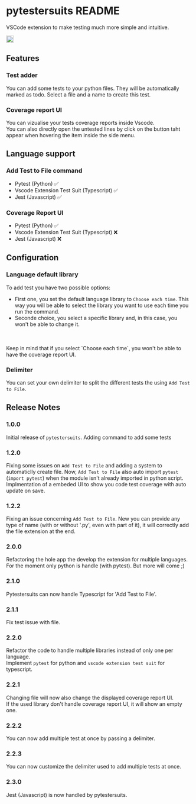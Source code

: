 # pytestersuits README

VSCode extension to make testing much more simple and intuitive.

<a href='https://ko-fi.com/e_jacques' target='_blank' title='support: https://ko-fi.com/e_jacques'>
  <img height='24' style='border:0px;height:20px;' src='https://az743702.vo.msecnd.net/cdn/kofi3.png?v=2' alt='https://ko-fi.com/e_jacques' /></a>

## Features

### Test adder
You can add some tests to your python files. They will be automatically marked as todo.
Select a file and a name to create this test.

### Coverage report UI
You can vizualise your tests coverage reports inside Vscode. <br>
You can also directly open the untested lines by click on the button taht appear when hovering the item inside the side menu.

## Language support

### Add Test to File command
- Pytest (Python) ✅
- Vscode Extension Test Suit (Typescript) ✅
- Jest (Javascript) ✅

### Coverage Report UI
- Pytest (Python) ✅
- Vscode Extension Test Suit (Typescript) ❌
- Jest (Javascript) ❌

## Configuration

### Language default library

To add test you have two possible options:
- First one, you set the default language library to `Choose each time`. This way you will be able to select the library you want to use each time you run the command.
- Seconde choice, you select a specific library and, in this case, you won't be able to change it. 
<br>
<br>
Keep in mind that if you select `Choose each time`, you won't be able to have the coverage report UI.

### Delimiter

You can set your own delimiter to split the different tests the using `Add Test to File`.

## Release Notes

### 1.0.0

Initial release of `pytestersuits`.
Adding command to add some tests

### 1.2.0

Fixing some issues on `Add Test to File` and adding a system to automaticlly create file.
Now, `Add Test to File` also auto import `pytest` (`import pytest`) when the module isn't already imported in python script.
<br>
Implmentation of a embeded UI to show you code test coverage with auto update on save.

### 1.2.2

Fixing an issue concerning `Add Test to File`.
New you can provide any type of name (with or without '.py', even with part of it), it will correctly add the file extension at the end.

### 2.0.0

Refactoring the hole app the develop the extension for multiple languages.
For the moment only python is handle (with pytest). But more will come ;)

### 2.1.0

Pytestersuits can now handle Typescript for 'Add Test to File'.

### 2.1.1

Fix test issue with file.

### 2.2.0

Refactor the code to handle multiple libraries instead of only one per language. <br>
Implement `pytest` for python and `vscode extension test suit` for typescript.

### 2.2.1

Changing file will now also change the displayed coverage report UI. <br>
If the used library don't handle coverage report UI, it will show an empty one.

### 2.2.2

You can now add multiple test at once by passing a delimiter.

### 2.2.3

You can now customize the delimiter used to add multiple tests at once.

### 2.3.0

Jest (Javascript) is now handled by pytestersuits.